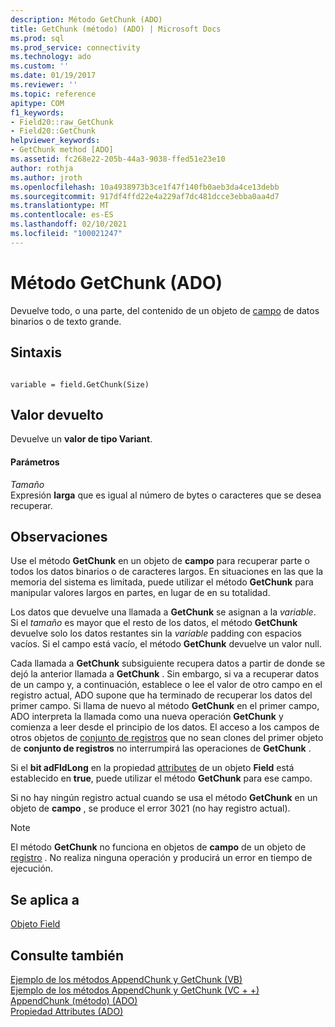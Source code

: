 ```yaml
---
description: Método GetChunk (ADO)
title: GetChunk (método) (ADO) | Microsoft Docs
ms.prod: sql
ms.prod_service: connectivity
ms.technology: ado
ms.custom: ''
ms.date: 01/19/2017
ms.reviewer: ''
ms.topic: reference
apitype: COM
f1_keywords:
- Field20::raw_GetChunk
- Field20::GetChunk
helpviewer_keywords:
- GetChunk method [ADO]
ms.assetid: fc268e22-205b-44a3-9038-ffed51e23e10
author: rothja
ms.author: jroth
ms.openlocfilehash: 10a4938973b3ce1f47f140fb0aeb3da4ce13debb
ms.sourcegitcommit: 917df4ffd22e4a229af7dc481dcce3ebba0aa4d7
ms.translationtype: MT
ms.contentlocale: es-ES
ms.lasthandoff: 02/10/2021
ms.locfileid: "100021247"
---
```

# <a name="getchunk-method-ado"></a>Método GetChunk (ADO)
Devuelve todo, o una parte, del contenido de un objeto de [campo](./field-object.md) de datos binarios o de texto grande.  
  
## <a name="syntax"></a>Sintaxis  
  
```  
  
variable = field.GetChunk(Size)  
```  
  
## <a name="return-value"></a>Valor devuelto  
 Devuelve un **valor de tipo Variant**.  
  
#### <a name="parameters"></a>Parámetros  
 *Tamaño*  
 Expresión **larga** que es igual al número de bytes o caracteres que se desea recuperar.  
  
## <a name="remarks"></a>Observaciones  
 Use el método **GetChunk** en un objeto de **campo** para recuperar parte o todos los datos binarios o de caracteres largos. En situaciones en las que la memoria del sistema es limitada, puede utilizar el método **GetChunk** para manipular valores largos en partes, en lugar de en su totalidad.  
  
 Los datos que devuelve una llamada a **GetChunk** se asignan a la *variable*. Si el *tamaño* es mayor que el resto de los datos, el método **GetChunk** devuelve solo los datos restantes sin la *variable* padding con espacios vacíos. Si el campo está vacío, el método **GetChunk** devuelve un valor null.  
  
 Cada llamada a **GetChunk** subsiguiente recupera datos a partir de donde se dejó la anterior llamada a **GetChunk** . Sin embargo, si va a recuperar datos de un campo y, a continuación, establece o lee el valor de otro campo en el registro actual, ADO supone que ha terminado de recuperar los datos del primer campo. Si llama de nuevo al método **GetChunk** en el primer campo, ADO interpreta la llamada como una nueva operación **GetChunk** y comienza a leer desde el principio de los datos. El acceso a los campos de otros objetos de [conjunto de registros](./recordset-object-ado.md) que no sean clones del primer objeto de **conjunto de registros** no interrumpirá las operaciones de **GetChunk** .  
  
 Si el **bit adFldLong** en la propiedad [attributes](./attributes-property-ado.md) de un objeto **Field** está establecido en **true**, puede utilizar el método **GetChunk** para ese campo.  
  
 Si no hay ningún registro actual cuando se usa el método **GetChunk** en un objeto de **campo** , se produce el error 3021 (no hay registro actual).  
  
> [!NOTE]
>  El método **GetChunk** no funciona en objetos de **campo** de un objeto de [registro](./record-object-ado.md) . No realiza ninguna operación y producirá un error en tiempo de ejecución.  
  
## <a name="applies-to"></a>Se aplica a  
 [Objeto Field](./field-object.md)  
  
## <a name="see-also"></a>Consulte también  
 [Ejemplo de los métodos AppendChunk y GetChunk (VB)](./appendchunk-and-getchunk-methods-example-vb.md)   
 [Ejemplo de los métodos AppendChunk y GetChunk (VC + +)](./appendchunk-and-getchunk-methods-example-vc.md)   
 [AppendChunk (método) (ADO)](./appendchunk-method-ado.md)   
 [Propiedad Attributes (ADO)](./attributes-property-ado.md)